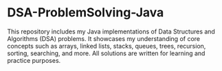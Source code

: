 # DSA-ProblemSolving-Java
This repository includes my Java implementations of Data Structures and Algorithms (DSA) problems. It showcases my understanding of core concepts such as arrays, linked lists, stacks, queues, trees, recursion, sorting, searching, and more. All solutions are written for learning and practice purposes.
